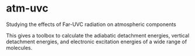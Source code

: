 # atm-uvc
Studying the effects of Far-UVC radiation on atmospheric components

This gives a toolbox to calculate the adiabatic detachment energies, vertical detachment energies, and electronic excitation energies of a wide range of molecules.

